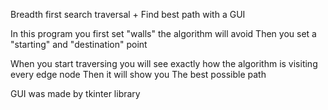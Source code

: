 Breadth first search traversal + Find best path with a GUI

In this program you first set "walls" the algorithm will avoid
Then you set a "starting" and "destination" point

When you start traversing you will see exactly how the algorithm is visiting every edge node
Then it will show you The best possible path

GUI was made by tkinter library
